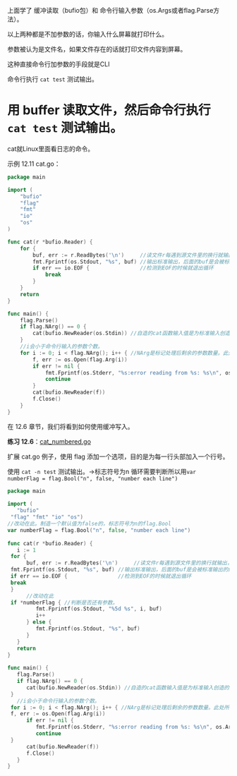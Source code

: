 上面学了 缓冲读取（bufio包）和 命令行输入参数（os.Args或者flag.Parse方法）。

以上两种都是不加参数的话，你输入什么屏幕就打印什么。

参数被认为是文件名，如果文件存在的话就打印文件内容到屏幕。

这种直接命令行加参数的手段就是CLI

命令行执行 `cat test` 测试输出。

# 用 buffer 读取文件，然后命令行执行 `cat test` 测试输出。
cat就Linux里面看日志的命令。

示例 12.11 cat.go：

```go
package main

import (
	"bufio"
	"flag"
	"fmt"
	"io"
	"os"
)

func cat(r *bufio.Reader) {
	for {
		buf, err := r.ReadBytes('\n')     //读文件r每遇到源文件里的换行就输出，然后换行，直到EOF。
		fmt.Fprintf(os.Stdout, "%s", buf) //输出标准输出，后面的buf是会被标准输出的内容。
		if err == io.EOF {                //检测到EOF的时候就退出循环
			break
		}
	}
	return
}

func main() {
	flag.Parse()
	if flag.NArg() == 0 {
		cat(bufio.NewReader(os.Stdin)) //自造的cat函数输入值是为标准输入创造的缓冲空间。同时只有这样才会变成符合条件的类型。
	}
	//i会小于命令行输入的参数个数。
	for i := 0; i < flag.NArg(); i++ { //NArg是标记处理后剩余的参数数量。此处所指标记处理为flag.Parse()，获取命令行输入的参数。
		f, err := os.Open(flag.Arg(i))
		if err != nil {
			fmt.Fprintf(os.Stderr, "%s:error reading from %s: %s\n", os.Args[0], flag.Arg(i), err.Error())
			continue
		}
		cat(bufio.NewReader(f))
		f.Close()
	}
}

```

在 12.6 章节，我们将看到如何使用缓冲写入。

**练习 12.6**：[cat_numbered.go](app://obsidian.md/exercises/chapter_12/cat_numbered.go)

扩展 cat.go 例子，使用 flag 添加一个选项，目的是为每一行头部加入一个行号。

使用 `cat -n test` 测试输出。->标志符号为n
循环需要判断所以用`var numberFlag = flag.Bool("n", false, "number each line") `


```go
package main  
  
import (  
   "bufio"  
 "flag" "fmt" "io" "os")  
//改动在此。制造一个默认值为false的，标志符号为n的flag.Bool  
var numberFlag = flag.Bool("n", false, "number each line")  
  
func cat(r *bufio.Reader) {  
   i := 1  
 for {  
      buf, err := r.ReadBytes('\n')     //读文件r每遇到源文件里的换行就输出，然后换行，直到EOF。  
 fmt.Fprintf(os.Stdout, "%s", buf) //输出标准输出，后面的buf是会被标准输出的内容。  
 if err == io.EOF {                //检测到EOF的时候就退出循环  
 break  
 }  
      //改动在此  
 if *numberFlag { //判断是否还有参数。  
         fmt.Fprintf(os.Stdout, "%5d %s", i, buf)  
         i++  
      } else {  
         fmt.Fprintf(os.Stdout, "%s", buf)  
      }  
   }  
   return  
}  
  
func main() {  
   flag.Parse()  
   if flag.NArg() == 0 {  
      cat(bufio.NewReader(os.Stdin)) //自造的cat函数输入值是为标准输入创造的缓冲空间。同时只有这样才会变成符合条件的类型。  
 }  
   //i会小于命令行输入的参数个数。  
 for i := 0; i < flag.NArg(); i++ { //NArg是标记处理后剩余的参数数量。此处所指标记处理为flag.Parse()，获取命令行输入的参数。  
 f, err := os.Open(flag.Arg(i))  
      if err != nil {  
         fmt.Fprintf(os.Stderr, "%s:error reading from %s: %s\n", os.Args[0], flag.Arg(i), err.Error())  
         continue  
 }  
      cat(bufio.NewReader(f))  
      f.Close()  
   }  
}
```
